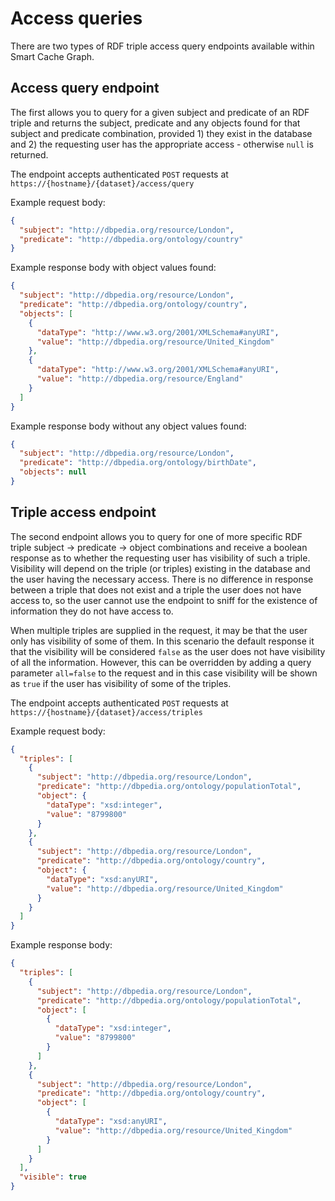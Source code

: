 # Access queries

There are two types of RDF triple access query endpoints available within Smart Cache Graph.

## Access query endpoint

The first allows you to query for a given subject and predicate of an RDF triple and returns the subject, predicate
and any objects found for that subject and predicate combination, provided 1) they exist in the database and 2) the
requesting user has the appropriate access - otherwise `null` is returned.

The endpoint accepts authenticated `POST` requests at `https://{hostname}/{dataset}/access/query`

Example request body:

```json
{
  "subject": "http://dbpedia.org/resource/London",
  "predicate": "http://dbpedia.org/ontology/country"
}
```

Example response body with object values found:

```json
{
  "subject": "http://dbpedia.org/resource/London",
  "predicate": "http://dbpedia.org/ontology/country",
  "objects": [
    {
      "dataType": "http://www.w3.org/2001/XMLSchema#anyURI",
      "value": "http://dbpedia.org/resource/United_Kingdom"
    },
    {
      "dataType": "http://www.w3.org/2001/XMLSchema#anyURI",
      "value": "http://dbpedia.org/resource/England"
    }
  ]
}
```

Example response body without any object values found:

```json
{
  "subject": "http://dbpedia.org/resource/London",
  "predicate": "http://dbpedia.org/ontology/birthDate",
  "objects": null
}
```

## Triple access endpoint

The second endpoint allows you to query for one of more specific RDF triple subject -> predicate -> object combinations
and receive a boolean response as to whether the requesting user has visibility of such a triple. Visibility will depend
on the triple (or triples) existing in the database and the user having the necessary access. There is no difference in
response between a triple that does not exist and a triple the user does not have access to, so the user cannot use the
endpoint to sniff for the existence of information they do not have access to.

When multiple triples are supplied in the request, it may be that the user only has visibility of some of them. In this
scenario the default response it that the visibility will be considered `false` as the user does not have visibility of
all the information. However, this can be overridden by adding a query parameter `all=false` to the request and in this
case visibility will be shown as `true` if the user has visibility of some of the triples.

The endpoint accepts authenticated `POST` requests at `https://{hostname}/{dataset}/access/triples`

Example request body:

```json
{
  "triples": [
    {
      "subject": "http://dbpedia.org/resource/London",
      "predicate": "http://dbpedia.org/ontology/populationTotal",
      "object": {
        "dataType": "xsd:integer",
        "value": "8799800"
      }
    },
    {
      "subject": "http://dbpedia.org/resource/London",
      "predicate": "http://dbpedia.org/ontology/country",
      "object": {
        "dataType": "xsd:anyURI",
        "value": "http://dbpedia.org/resource/United_Kingdom"
      }
    }
  ]
}
```

Example response body:

```json
{
  "triples": [
    {
      "subject": "http://dbpedia.org/resource/London",
      "predicate": "http://dbpedia.org/ontology/populationTotal",
      "object": [
        {
          "dataType": "xsd:integer",
          "value": "8799800"
        }
      ]
    },
    {
      "subject": "http://dbpedia.org/resource/London",
      "predicate": "http://dbpedia.org/ontology/country",
      "object": [
        {
          "dataType": "xsd:anyURI",
          "value": "http://dbpedia.org/resource/United_Kingdom"
        }
      ]
    }
  ],
  "visible": true
}
```

